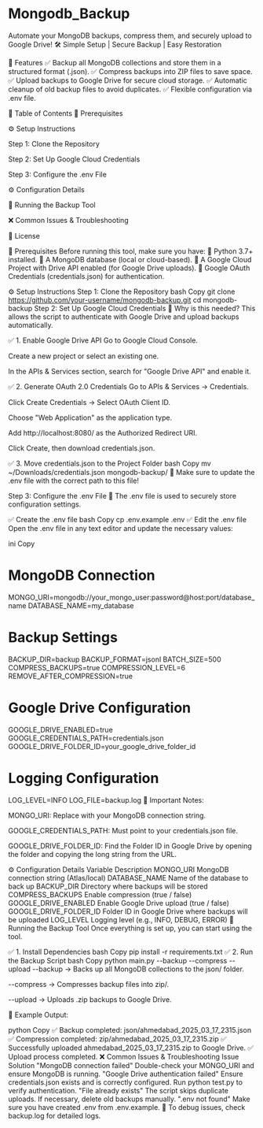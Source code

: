 # Mongodb_Backup 
Automate your MongoDB backups, compress them, and securely upload to Google Drive!
🛠️ Simple Setup | Secure Backup | Easy Restoration

📌 Features
✅ Backup all MongoDB collections and store them in a structured format (.json).
✅ Compress backups into ZIP files to save space.
✅ Upload backups to Google Drive for secure cloud storage.
✅ Automatic cleanup of old backup files to avoid duplicates.
✅ Flexible configuration via .env file.

📖 Table of Contents
📌 Prerequisites

⚙️ Setup Instructions

Step 1: Clone the Repository

Step 2: Set Up Google Cloud Credentials

Step 3: Configure the .env File

⚙️ Configuration Details

🚀 Running the Backup Tool

❌ Common Issues & Troubleshooting

📜 License

📌 Prerequisites
Before running this tool, make sure you have:
🔹 Python 3.7+ installed.
🔹 A MongoDB database (local or cloud-based).
🔹 A Google Cloud Project with Drive API enabled (for Google Drive uploads).
🔹 Google OAuth Credentials (credentials.json) for authentication.

⚙️ Setup Instructions
Step 1: Clone the Repository
bash
Copy
git clone https://github.com/your-username/mongodb-backup.git
cd mongodb-backup
Step 2: Set Up Google Cloud Credentials
🎯 Why is this needed?
This allows the script to authenticate with Google Drive and upload backups automatically.

✅ 1. Enable Google Drive API
Go to Google Cloud Console.

Create a new project or select an existing one.

In the APIs & Services section, search for "Google Drive API" and enable it.

✅ 2. Generate OAuth 2.0 Credentials
Go to APIs & Services → Credentials.

Click Create Credentials → Select OAuth Client ID.

Choose "Web Application" as the application type.

Add http://localhost:8080/ as the Authorized Redirect URI.

Click Create, then download credentials.json.

✅ 3. Move credentials.json to the Project Folder
bash
Copy
mv ~/Downloads/credentials.json mongodb-backup/
📌 Make sure to update the .env file with the correct path to this file!

Step 3: Configure the .env File
📌 The .env file is used to securely store configuration settings.

✅ Create the .env file
bash
Copy
cp .env.example .env
✅ Edit the .env file
Open the .env file in any text editor and update the necessary values:

ini
Copy
# MongoDB Connection
MONGO_URI=mongodb://your_mongo_user:password@host:port/database_name
DATABASE_NAME=my_database

# Backup Settings
BACKUP_DIR=backup
BACKUP_FORMAT=jsonl
BATCH_SIZE=500
COMPRESS_BACKUPS=true
COMPRESSION_LEVEL=6
REMOVE_AFTER_COMPRESSION=true

# Google Drive Configuration
GOOGLE_DRIVE_ENABLED=true
GOOGLE_CREDENTIALS_PATH=credentials.json
GOOGLE_DRIVE_FOLDER_ID=your_google_drive_folder_id

# Logging Configuration
LOG_LEVEL=INFO
LOG_FILE=backup.log
🎯 Important Notes:

MONGO_URI: Replace with your MongoDB connection string.

GOOGLE_CREDENTIALS_PATH: Must point to your credentials.json file.

GOOGLE_DRIVE_FOLDER_ID: Find the Folder ID in Google Drive by opening the folder and copying the long string from the URL.

⚙️ Configuration Details
Variable	Description
MONGO_URI	MongoDB connection string (Atlas/local)
DATABASE_NAME	Name of the database to back up
BACKUP_DIR	Directory where backups will be stored
COMPRESS_BACKUPS	Enable compression (true / false)
GOOGLE_DRIVE_ENABLED	Enable Google Drive upload (true / false)
GOOGLE_DRIVE_FOLDER_ID	Folder ID in Google Drive where backups will be uploaded
LOG_LEVEL	Logging level (e.g., INFO, DEBUG, ERROR)
🚀 Running the Backup Tool
Once everything is set up, you can start using the tool.

✅ 1. Install Dependencies
bash
Copy
pip install -r requirements.txt
✅ 2. Run the Backup Script
bash
Copy
python main.py --backup --compress --upload
--backup → Backs up all MongoDB collections to the json/ folder.

--compress → Compresses backup files into zip/.

--upload → Uploads .zip backups to Google Drive.

🔹 Example Output:

python
Copy
✅ Backup completed: json/ahmedabad_2025_03_17_2315.json
✅ Compression completed: zip/ahmedabad_2025_03_17_2315.zip
✅ Successfully uploaded ahmedabad_2025_03_17_2315.zip to Google Drive.
✅ Upload process completed.
❌ Common Issues & Troubleshooting
Issue	Solution
"MongoDB connection failed"	Double-check your MONGO_URI and ensure MongoDB is running.
"Google Drive authentication failed"	Ensure credentials.json exists and is correctly configured. Run python test.py to verify authentication.
"File already exists"	The script skips duplicate uploads. If necessary, delete old backups manually.
".env not found"	Make sure you have created .env from .env.example.
📌 To debug issues, check backup.log for detailed logs.


